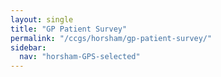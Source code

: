 ```yaml
---
layout: single
title: "GP Patient Survey"
permalink: "/ccgs/horsham/gp-patient-survey/"
sidebar:
  nav: "horsham-GPS-selected"
---
```



